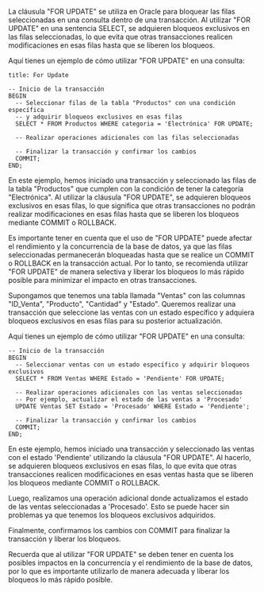 La cláusula "FOR UPDATE" se utiliza en Oracle para bloquear las filas seleccionadas en una consulta dentro de una transacción. Al utilizar "FOR UPDATE" en una sentencia SELECT, se adquieren bloqueos exclusivos en las filas seleccionadas, lo que evita que otras transacciones realicen modificaciones en esas filas hasta que se liberen los bloqueos.

Aquí tienes un ejemplo de cómo utilizar "FOR UPDATE" en una consulta:

```ad-important
title: For Update
```
```
-- Inicio de la transacción
BEGIN
  -- Seleccionar filas de la tabla "Productos" con una condición específica
  -- y adquirir bloqueos exclusivos en esas filas
  SELECT * FROM Productos WHERE categoria = 'Electrónica' FOR UPDATE;

  -- Realizar operaciones adicionales con las filas seleccionadas

  -- Finalizar la transacción y confirmar los cambios
  COMMIT;
END;
```

En este ejemplo, hemos iniciado una transacción y seleccionado las filas de la tabla "Productos" que cumplen con la condición de tener la categoría "Electrónica". Al utilizar la cláusula "FOR UPDATE", se adquieren bloqueos exclusivos en esas filas, lo que significa que otras transacciones no podrán realizar modificaciones en esas filas hasta que se liberen los bloqueos mediante COMMIT o ROLLBACK.

Es importante tener en cuenta que el uso de "FOR UPDATE" puede afectar el rendimiento y la concurrencia de la base de datos, ya que las filas seleccionadas permanecerán bloqueadas hasta que se realice un COMMIT o ROLLBACK en la transacción actual. Por lo tanto, se recomienda utilizar "FOR UPDATE" de manera selectiva y liberar los bloqueos lo más rápido posible para minimizar el impacto en otras transacciones.

Supongamos que tenemos una tabla llamada "Ventas" con las columnas "ID_Venta", "Producto", "Cantidad" y "Estado". Queremos realizar una transacción que seleccione las ventas con un estado específico y adquiera bloqueos exclusivos en esas filas para su posterior actualización.

Aquí tienes un ejemplo de cómo utilizar "FOR UPDATE" en una consulta:

```
-- Inicio de la transacción
BEGIN
  -- Seleccionar ventas con un estado específico y adquirir bloqueos exclusivos
  SELECT * FROM Ventas WHERE Estado = 'Pendiente' FOR UPDATE;

  -- Realizar operaciones adicionales con las ventas seleccionadas
  -- Por ejemplo, actualizar el estado de las ventas a 'Procesado'
  UPDATE Ventas SET Estado = 'Procesado' WHERE Estado = 'Pendiente';

  -- Finalizar la transacción y confirmar los cambios
  COMMIT;
END;
```

En este ejemplo, hemos iniciado una transacción y seleccionado las ventas con el estado 'Pendiente' utilizando la cláusula "FOR UPDATE". Al hacerlo, se adquieren bloqueos exclusivos en esas filas, lo que evita que otras transacciones realicen modificaciones en esas ventas hasta que se liberen los bloqueos mediante COMMIT o ROLLBACK.

Luego, realizamos una operación adicional donde actualizamos el estado de las ventas seleccionadas a 'Procesado'. Esto se puede hacer sin problemas ya que tenemos los bloqueos exclusivos adquiridos.

Finalmente, confirmamos los cambios con COMMIT para finalizar la transacción y liberar los bloqueos.

Recuerda que al utilizar "FOR UPDATE" se deben tener en cuenta los posibles impactos en la concurrencia y el rendimiento de la base de datos, por lo que es importante utilizarlo de manera adecuada y liberar los bloqueos lo más rápido posible.
